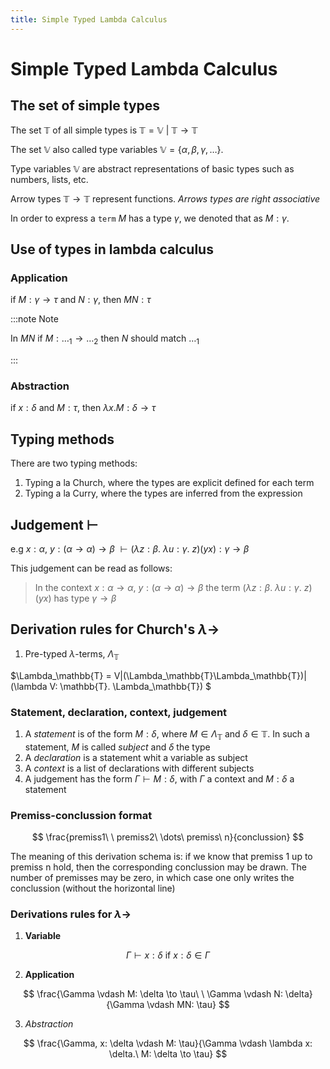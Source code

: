 ```yaml
---
title: Simple Typed Lambda Calculus
---
```


# Simple Typed Lambda Calculus

## The set of simple types

The set $\mathbb{T}$ of all simple types is $\mathbb{T} = \mathbb{V}\ |\ \mathbb{T} \to \mathbb{T}$

The set $\mathbb{V}$ also called type variables $\mathbb{V} = \{\alpha, \beta, \gamma, \dots \}$. 

Type variables $\mathbb{V}$ are abstract representations of basic types such as numbers, lists, etc.

Arrow types $\mathbb{T} \to \mathbb{T}$ represent functions. *Arrows types are right associative*

In order to express a `term` $M$ has a type $\gamma$, we denoted that as $M: \gamma$.

## Use of types in lambda calculus

### Application

if $M: \gamma \to \tau$ and $N: \gamma$, then $MN : \tau$

:::note Note

In $MN$ if $M: \dots_1 \to \dots_2$ then $N$ should match $\dots_1$

:::

### Abstraction

if $x: \delta$ and $M: \tau$, then $\lambda x. M : \delta \to \tau$


## Typing methods

There are two typing methods:

1. Typing a la Church, where the types are explicit defined for each term
2. Typing a la Curry, where the types are inferred from the expression

## Judgement $\vdash$

e.g $x: \alpha,\ y: (\alpha \to \alpha) \to \beta\ \vdash (\lambda z: \beta.\ \lambda u: \gamma.\ z)(yx): \gamma \to \beta$

This judgement can be read as follows:

> In the context $x: \alpha \to \alpha,\ y: (\alpha \to \alpha) \to \beta$ the term $(\lambda z: \beta.\ \lambda u: \gamma.\ z)(yx)$ has type $\gamma \to \beta$

## Derivation rules for Church's $\lambda\to$

1. Pre-typed $\lambda$-terms, $\Lambda_\mathbb{T}$

$\Lambda_\mathbb{T} = V|(\Lambda_\mathbb{T}\Lambda_\mathbb{T})|(\lambda V: \mathbb{T}. \Lambda_\mathbb{T}) $

### Statement, declaration, context, judgement

1. A *statement* is of the form $M: \delta$, where $M \in \Lambda_\mathbb{T}$ and $\delta \in \mathbb{T}$. In such a statement, $M$ is called *subject* and $\delta$ the type
2. A *declaration* is a statement whit a variable as subject
3. A *context* is a list of declarations with different subjects
4. A judgement has the form $\Gamma \vdash M: \delta$, with $\Gamma$ a context and $M: \delta$ a statement

### Premiss-conclussion format

$$
\frac{premiss1\ \ premiss2\ \dots\ premiss\ n}{conclussion}
$$

The meaning of this derivation schema is: if we know that premiss 1 up to premiss n hold, then the corresponding conclussion may be drawn. The number of premisses may be zero, in which case one only writes the conclussion (without the horizontal line)

### Derivations rules for $\lambda\to$

1. **Variable** 

<center>

$\Gamma \vdash x: \delta$ if $x: \delta \in \Gamma$

</center>

2. **Application**

$$
\frac{\Gamma \vdash M: \delta \to \tau\ \ \Gamma \vdash N: \delta}{\Gamma \vdash MN: \tau}
$$

3. *Abstraction*

$$
\frac{\Gamma, x: \delta \vdash M: \tau}{\Gamma \vdash \lambda x: \delta.\ M: \delta \to \tau}
$$
